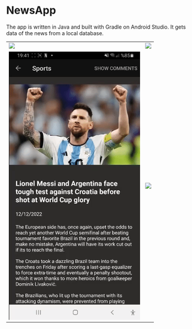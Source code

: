 # NewsApp
The app is written in Java and built with Gradle on Android Studio. It gets data of the news from a local database.

<table style="width:100%">
  <tr>
    <td><img src="media/nav.gif"/></td>
    <td><img src="media/details.gif"/></td>
  </tr>
  <tr>
   <td><img src="media/comment.gif"/></td>
    <td><img src="media/post.gif"/></td>
  </tr>
</table>
